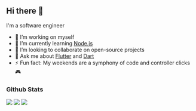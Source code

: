 ## Hi there 👋

I'm a software engineer

- 🔭 I’m working on myself
- 🌱 I’m currently learning [Node.js](https://nodejs.org/)
- 👯 I’m looking to collaborate on open-source projects
- 💬 Ask me about [Flutter](https://flutter.dev) and [Dart](https://dart.dev)
- ⚡ Fun fact: My weekends are a symphony of code and controller clicks 🎮

### Github Stats

<img src="http://github-readme-streak-stats.herokuapp.com?user=abhakhand&theme=nightowl&ring=ff5600&fire=ff5600&currStreakNum=ffffff&currStreakLabel=ffffff">
<img src="https://github-readme-stats.vercel.app/api/top-langs/?username=abhakhand&hide=css,html&theme=nightowl&layout=donut">
<img src="https://github-readme-stats.vercel.app/api?username=abhakhand&&show_icons=true&theme=nightowl&line_height=35&count_private=true">
